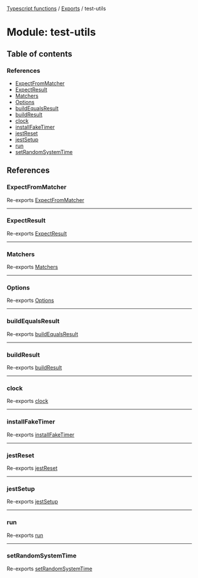 [Typescript functions](../index.md) / [Exports](../modules.md) / test-utils

# Module: test-utils

## Table of contents

### References

- [ExpectFromMatcher](test_utils.md#expectfrommatcher)
- [ExpectResult](test_utils.md#expectresult)
- [Matchers](test_utils.md#matchers)
- [Options](test_utils.md#options)
- [buildEqualsResult](test_utils.md#buildequalsresult)
- [buildResult](test_utils.md#buildresult)
- [clock](test_utils.md#clock)
- [installFakeTimer](test_utils.md#installfaketimer)
- [jestReset](test_utils.md#jestreset)
- [jestSetup](test_utils.md#jestsetup)
- [run](test_utils.md#run)
- [setRandomSystemTime](test_utils.md#setrandomsystemtime)

## References

### ExpectFromMatcher

Re-exports [ExpectFromMatcher](../interfaces/test_utils_expect.ExpectFromMatcher.md)

___

### ExpectResult

Re-exports [ExpectResult](../interfaces/test_utils_expect.ExpectResult.md)

___

### Matchers

Re-exports [Matchers](test_utils_expect.md#matchers)

___

### Options

Re-exports [Options](../interfaces/test_utils_fake_timers.Options.md)

___

### buildEqualsResult

Re-exports [buildEqualsResult](test_utils_expect.md#buildequalsresult)

___

### buildResult

Re-exports [buildResult](test_utils_expect.md#buildresult)

___

### clock

Re-exports [clock](test_utils_fake_timers.md#clock)

___

### installFakeTimer

Re-exports [installFakeTimer](test_utils_fake_timers.md#installfaketimer)

___

### jestReset

Re-exports [jestReset](test_utils_jest.md#jestreset)

___

### jestSetup

Re-exports [jestSetup](test_utils_jest.md#jestsetup)

___

### run

Re-exports [run](test_utils_fake_timers.md#run)

___

### setRandomSystemTime

Re-exports [setRandomSystemTime](test_utils_fake_timers.md#setrandomsystemtime)
